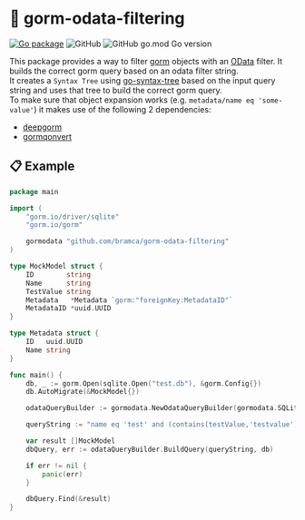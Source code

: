 # 🔎 gorm-odata-filtering

[![Go package](https://github.com/bramca/gorm-odata-filtering/actions/workflows/test.yaml/badge.svg)](https://github.com/bramca/gorm-odata-filtering/actions/workflows/test.yaml)
![GitHub](https://img.shields.io/github/license/bramca/gorm-odata-filtering)
![GitHub go.mod Go version](https://img.shields.io/github/go-mod/go-version/bramca/gorm-odata-filtering)

This package provides a way to filter [gorm](https://gorm.io) objects with an [OData](https://docs.oasis-open.org/odata/odata/v4.0/errata03/os/complete/part2-url-conventions/odata-v4.0-errata03-os-part2-url-conventions-complete.html#_Toc453752358) filter.
It builds the correct gorm query based on an odata filter string.
<br>
It creates a `Syntax Tree` using [go-syntax-tree](https://github.com/bramca/go-syntax-tree) based on the input query string and uses that tree to build the correct gorm query.
<br>
To make sure that object expansion works (e.g. `metadata/name eq 'some-value'`) it makes use of the following 2 dependencies:
- [deepgorm](github.com/survivorbat/gorm-deep-filtering)
- [gormqonvert](github.com/survivorbat/gorm-query-convert)

## 📋 Example

``` go
package main

import (
	"gorm.io/driver/sqlite"
	"gorm.io/gorm"

	gormodata "github.com/bramca/gorm-odata-filtering"
)

type MockModel struct {
	ID        string
	Name      string
	TestValue string
	Metadata   *Metadata `gorm:"foreignKey:MetadataID"`
	MetadataID *uuid.UUID
}

type Metadata struct {
	ID   uuid.UUID
	Name string
}

func main() {
	db, _ := gorm.Open(sqlite.Open("test.db"), &gorm.Config{})
	db.AutoMigrate(&MockModel{})

	odataQueryBuilder := gormodata.NewOdataQueryBuilder(gormodata.SQLite)

	queryString := "name eq 'test' and (contains(testValue,'testvalue') or contains(metadata/name,'test-metadata'))"

	var result []MockModel
	dbQuery, err := odataQueryBuilder.BuildQuery(queryString, db)

	if err != nil {
		panic(err)
	}

	dbQuery.Find(&result)
}

```
